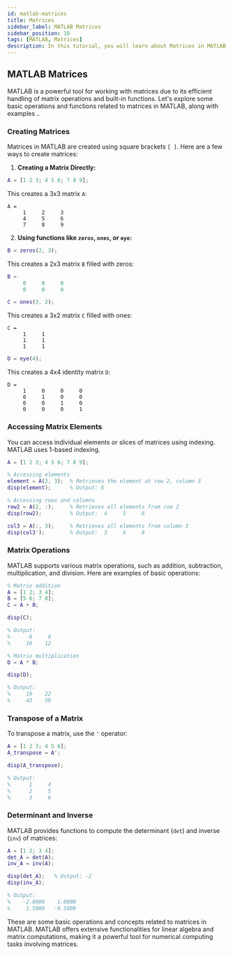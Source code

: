 ```yaml
---
id: matlab-matrices
title: Matrices
sidebar_label: MATLAB Matrices
sidebar_position: 10
tags: [MATLAB, Matrices]
description: In this tutorial, you will learn about Matrices in MATLAB. MATLAB is a powerful tool for working with matrices due to its efficient handling of matrix operations and built-in functions
---
```

## MATLAB Matrices 
MATLAB is a powerful tool for working with matrices due to its efficient handling of matrix operations and built-in functions. Let's explore some basic operations and functions related to matrices in MATLAB, along with examples ..
### Creating Matrices

Matrices in MATLAB are created using square brackets `[ ]`. Here are a few ways to create matrices:

1. **Creating a Matrix Directly:**

```matlab
A = [1 2 3; 4 5 6; 7 8 9];
```

This creates a 3x3 matrix `A`:

```
A =
     1     2     3
     4     5     6
     7     8     9
```

2. **Using functions like `zeros`, `ones`, or `eye`:**

```matlab
B = zeros(2, 3);
```

This creates a 2x3 matrix `B` filled with zeros:

``` matlab
B =
     0     0     0
     0     0     0
```

```matlab
C = ones(3, 2);
```

This creates a 3x2 matrix `C` filled with ones:

```
C =
     1     1
     1     1
     1     1
```

```matlab
D = eye(4);
```

This creates a 4x4 identity matrix `D`:

```
D =
     1     0     0     0
     0     1     0     0
     0     0     1     0
     0     0     0     1
```

### Accessing Matrix Elements

You can access individual elements or slices of matrices using indexing. MATLAB uses 1-based indexing.

```matlab
A = [1 2 3; 4 5 6; 7 8 9];

% Accessing elements
element = A(2, 3);  % Retrieves the element at row 2, column 3
disp(element);      % Output: 6

% Accessing rows and columns
row2 = A(2, :);     % Retrieves all elements from row 2
disp(row2);         % Output:  4     5     6

col3 = A(:, 3);     % Retrieves all elements from column 3
disp(col3');        % Output:  3     6     9
```

### Matrix Operations

MATLAB supports various matrix operations, such as addition, subtraction, multiplication, and division. Here are examples of basic operations:

```matlab
% Matrix addition
A = [1 2; 3 4];
B = [5 6; 7 8];
C = A + B;

disp(C);

% Output:
%      6     8
%     10    12

% Matrix multiplication
D = A * B;

disp(D);

% Output:
%     19    22
%     43    50
```

### Transpose of a Matrix

To transpose a matrix, use the `'` operator:

```matlab
A = [1 2 3; 4 5 6];
A_transpose = A';

disp(A_transpose);

% Output:
%      1     4
%      2     5
%      3     6
```

### Determinant and Inverse

MATLAB provides functions to compute the determinant (`det`) and inverse (`inv`) of matrices:

```matlab
A = [1 2; 3 4];
det_A = det(A);
inv_A = inv(A);

disp(det_A);   % Output: -2
disp(inv_A);

% Output:
%    -2.0000    1.0000
%     1.5000   -0.5000
```

These are some basic operations and concepts related to matrices in MATLAB. MATLAB offers extensive functionalities for linear algebra and matrix computations, making it a powerful tool for numerical computing tasks involving matrices.
